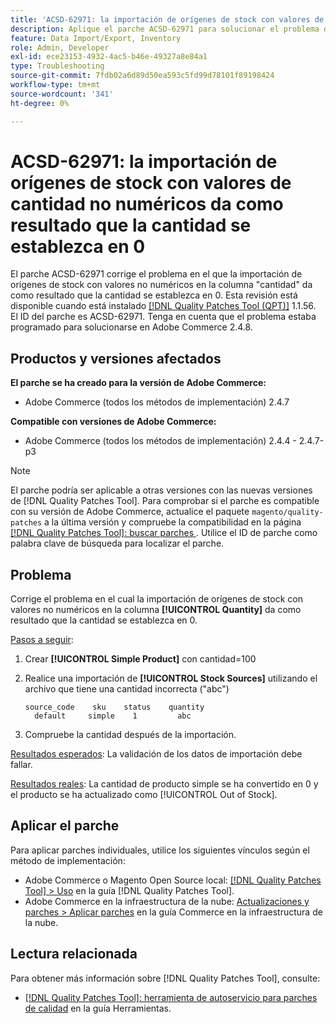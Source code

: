 ```yaml
---
title: 'ACSD-62971: la importación de orígenes de stock con valores de cantidad no numéricos da como resultado que la cantidad se establezca en 0'
description: Aplique el parche ACSD-62971 para solucionar el problema de Adobe Commerce en el que la importación de orígenes de stock con valores no numéricos en la columna "cantidad" provoca que la cantidad se establezca en 0.
feature: Data Import/Export, Inventory
role: Admin, Developer
exl-id: ece23153-4932-4ac5-b46e-49327a8e84a1
type: Troubleshooting
source-git-commit: 7fdb02a6d89d50ea593c5fd99d78101f89198424
workflow-type: tm+mt
source-wordcount: '341'
ht-degree: 0%

---
```


# ACSD-62971: la importación de orígenes de stock con valores de cantidad no numéricos da como resultado que la cantidad se establezca en 0

El parche ACSD-62971 corrige el problema en el que la importación de orígenes de stock con valores no numéricos en la columna &quot;cantidad&quot; da como resultado que la cantidad se establezca en 0. Esta revisión está disponible cuando está instalado [[!DNL Quality Patches Tool (QPT)]](/help/tools/quality-patches-tool/quality-patches-tool-to-self-serve-quality-patches.md) 1.1.56. El ID del parche es ACSD-62971. Tenga en cuenta que el problema estaba programado para solucionarse en Adobe Commerce 2.4.8.

## Productos y versiones afectados

**El parche se ha creado para la versión de Adobe Commerce:**

* Adobe Commerce (todos los métodos de implementación) 2.4.7

**Compatible con versiones de Adobe Commerce:**

* Adobe Commerce (todos los métodos de implementación) 2.4.4 - 2.4.7-p3

>[!NOTE]
>
>El parche podría ser aplicable a otras versiones con las nuevas versiones de [!DNL Quality Patches Tool]. Para comprobar si el parche es compatible con su versión de Adobe Commerce, actualice el paquete `magento/quality-patches` a la última versión y compruebe la compatibilidad en la página [[!DNL Quality Patches Tool]: buscar parches ](https://experienceleague.adobe.com/tools/commerce-quality-patches/index.html). Utilice el ID de parche como palabra clave de búsqueda para localizar el parche.

## Problema

Corrige el problema en el cual la importación de orígenes de stock con valores no numéricos en la columna **[!UICONTROL Quantity]** da como resultado que la cantidad se establezca en 0.

<u>Pasos a seguir</u>:

1. Crear **[!UICONTROL Simple Product]** con cantidad=100
1. Realice una importación de **[!UICONTROL Stock Sources]** utilizando el archivo que tiene una cantidad incorrecta (&quot;abc&quot;)

   ```table
   source_code    sku    status    quantity
     default     simple    1         abc
   ```

1. Compruebe la cantidad después de la importación.

<u>Resultados esperados</u>:
La validación de los datos de importación debe fallar.

<u>Resultados reales</u>:
La cantidad de producto simple se ha convertido en 0 y el producto se ha actualizado como [!UICONTROL Out of Stock].

## Aplicar el parche

Para aplicar parches individuales, utilice los siguientes vínculos según el método de implementación:

* Adobe Commerce o Magento Open Source local: [[!DNL Quality Patches Tool] > Uso](/help/tools/quality-patches-tool/usage.md) en la guía [!DNL Quality Patches Tool].
* Adobe Commerce en la infraestructura de la nube: [Actualizaciones y parches > Aplicar parches](https://experienceleague.adobe.com/docs/commerce-cloud-service/user-guide/develop/upgrade/apply-patches.html) en la guía Commerce en la infraestructura de la nube.

## Lectura relacionada

Para obtener más información sobre [!DNL Quality Patches Tool], consulte:

* [[!DNL Quality Patches Tool]: herramienta de autoservicio para parches de calidad](/help/tools/quality-patches-tool/quality-patches-tool-to-self-serve-quality-patches.md) en la guía Herramientas.
